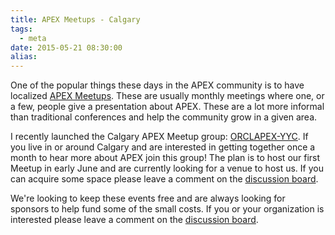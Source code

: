 ```yaml
---
title: APEX Meetups - Calgary
tags:
  - meta
date: 2015-05-21 08:30:00
alias:
---
```


One of the popular things these days in the APEX community is to have localized [APEX Meetups](http://apexmeetups.com/). These are usually monthly meetings where one, or a few, people give a presentation about APEX. These are a lot more informal than traditional conferences and help the community grow in a given area.

I recently launched the Calgary APEX Meetup group: [ORCLAPEX-YYC](http://www.meetup.com/orclapex-YYC/). If you live in or around Calgary and are interested in getting together once a month to hear more about APEX join this group! The plan is to host our first Meetup in early June and are currently looking for a venue to host us. If you can acquire some space please leave a comment on the [discussion board](http://www.meetup.com/orclapex-YYC/messages/boards/thread/48970051).

We're looking to keep these events free and are always looking for sponsors to help fund some of the small costs. If you or your organization is interested please leave a comment on the [discussion board](http://www.meetup.com/orclapex-YYC/messages/boards/thread/48970066).
